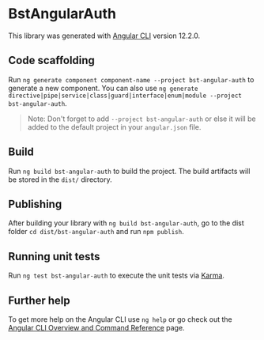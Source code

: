 # BstAngularAuth

This library was generated with [Angular CLI](https://github.com/angular/angular-cli) version 12.2.0.

## Code scaffolding

Run `ng generate component component-name --project bst-angular-auth` to generate a new component. You can also use `ng generate directive|pipe|service|class|guard|interface|enum|module --project bst-angular-auth`.
> Note: Don't forget to add `--project bst-angular-auth` or else it will be added to the default project in your `angular.json` file. 

## Build

Run `ng build bst-angular-auth` to build the project. The build artifacts will be stored in the `dist/` directory.

## Publishing

After building your library with `ng build bst-angular-auth`, go to the dist folder `cd dist/bst-angular-auth` and run `npm publish`.

## Running unit tests

Run `ng test bst-angular-auth` to execute the unit tests via [Karma](https://karma-runner.github.io).

## Further help

To get more help on the Angular CLI use `ng help` or go check out the [Angular CLI Overview and Command Reference](https://angular.io/cli) page.
